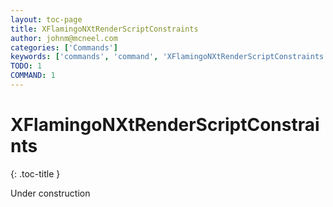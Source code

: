 ```yaml
---
layout: toc-page
title: XFlamingoNXtRenderScriptConstraints
author: johnm@mcneel.com
categories: ['Commands']
keywords: ['commands', 'command', 'XFlamingoNXtRenderScriptConstraints']
TODO: 1
COMMAND: 1
---
```



# XFlamingoNXtRenderScriptConstraints
{: .toc-title }

Under construction
